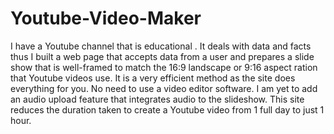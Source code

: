 # Youtube-Video-Maker
I have a Youtube channel that is educational . It deals with data and facts thus I built a web page that accepts data from a user and prepares a slide show that is well-framed to match the 16:9 landscape or 9:16 aspect ration that Youtube videos use. It is a very efficient method as the site does everything for you. No need to use a video editor software. I am yet to add an audio upload feature that integrates audio to the slideshow. This site reduces the duration taken to create a Youtube video from 1 full day to just 1 hour.

